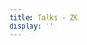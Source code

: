 ```yaml
---
title: Talks - ZK
display: ''
---
```


<!-- <SubNav/> -->

<ClientOnly>
  <Plum/>
</ClientOnly>

<ListPosts type="talk"/>
